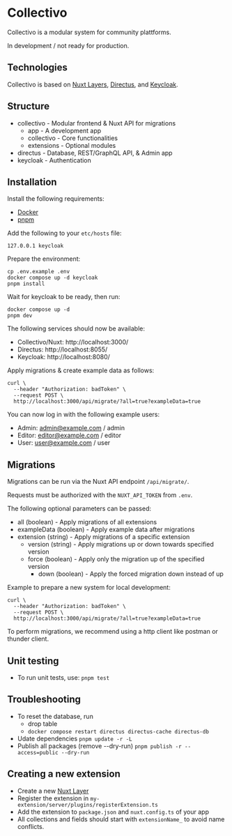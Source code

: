 # Collectivo

Collectivo is a modular system for community plattforms.

In development / not ready for production.

## Technologies

Collectivo is based on [Nuxt Layers](https://nuxt.com/docs/guide/going-further/layers), [Directus](https://directus.io/), and [Keycloak](https://www.keycloak.org/).

## Structure

- collectivo - Modular frontend & Nuxt API for migrations
  - app - A development app
  - collectivo - Core functionalities
  - extensions - Optional modules
- directus - Database, REST/GraphQL API, & Admin app
- keycloak - Authentication

## Installation

Install the following requirements:

- [Docker](https://docs.docker.com/get-docker/)
- [pnpm](https://pnpm.io/installation)

Add the following to your `etc/hosts` file:

```
127.0.0.1 keycloak
```

Prepare the environment:

```
cp .env.example .env
docker compose up -d keycloak
pnpm install
```

Wait for keycloak to be ready, then run:

```
docker compose up -d
pnpm dev
```

The following services should now be available:

- Collectivo/Nuxt: http://localhost:3000/
- Directus: http://localhost:8055/
- Keycloak: http://localhost:8080/

Apply migrations & create example data as follows:

```
curl \
  --header "Authorization: badToken" \
  --request POST \
  http://localhost:3000/api/migrate/?all=true?exampleData=true
```

You can now log in with the following example users:

- Admin: admin@example.com / admin
- Editor: editor@example.com / editor
- User: user@example.com / user

## Migrations

Migrations can be run via the Nuxt API endpoint `/api/migrate/`.

Requests must be authorized with the `NUXT_API_TOKEN` from `.env`.

The following optional parameters can be passed:

- all (boolean) - Apply migrations of all extensions
- exampleData (boolean) - Apply example data after migrations
- extension (string) - Apply migrations of a specific extension
  - version (string) - Apply migrations up or down towards specified version
  - force (boolean) - Apply only the migration up of the specified version
    - down (boolean) - Apply the forced migration down instead of up

Example to prepare a new system for local development:

```
curl \
  --header "Authorization: badToken" \
  --request POST \
  http://localhost:3000/api/migrate/?all=true?exampleData=true
```

To perform migrations, we recommend using a http client like postman or thunder client.

## Unit testing

- To run unit tests, use: `pnpm test`

## Troubleshooting

- To reset the database, run
  - drop table
  - `docker compose restart directus directus-cache directus-db`
- Udate dependencies `pnpm update -r -L`
- Publish all packages (remove --dry-run) `pnpm publish -r --access=public --dry-run`

## Creating a new extension

- Create a new [Nuxt Layer](https://nuxt.com/docs/guide/going-further/layers)
- Register the extension in `my-extension/server/plugins/registerExtension.ts`
- Add the extension to `package.json` and `nuxt.config.ts` of your app
- All collections and fields should start with `extensionName_` to avoid name conflicts.
